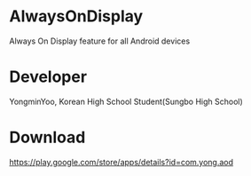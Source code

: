 # AlwaysOnDisplay

Always On Display feature for all Android devices

# Developer
YongminYoo, Korean High School Student(Sungbo High School)

# Download
https://play.google.com/store/apps/details?id=com.yong.aod
